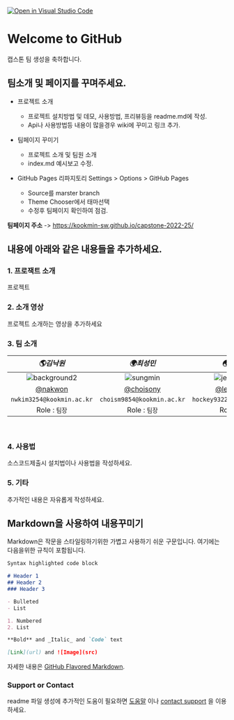 [![Open in Visual Studio Code](https://classroom.github.com/assets/open-in-vscode-f059dc9a6f8d3a56e377f745f24479a46679e63a5d9fe6f495e02850cd0d8118.svg)](https://classroom.github.com/online_ide?assignment_repo_id=7070290&assignment_repo_type=AssignmentRepo)
# Welcome to GitHub

캡스톤 팀 생성을 축하합니다.

## 팀소개 및 페이지를 꾸며주세요.

- 프로젝트 소개
  - 프로젝트 설치방법 및 데모, 사용방법, 프리뷰등을 readme.md에 작성.
  - Api나 사용방법등 내용이 많을경우 wiki에 꾸미고 링크 추가.

- 팀페이지 꾸미기
  - 프로젝트 소개 및 팀원 소개
  - index.md 예시보고 수정.

- GitHub Pages 리파지토리 Settings > Options > GitHub Pages 
  - Source를 marster branch
  - Theme Chooser에서 태마선택
  - 수정후 팀페이지 확인하여 점검.

**팀페이지 주소** -> https://kookmin-sw.github.io/capstone-2022-25/

## 내용에 아래와 같은 내용들을 추가하세요.

### 1. 프로잭트 소개

프로젝트

### 2. 소개 영상

프로젝트 소개하는 영상을 추가하세요

### 3. 팀 소개


| **_🌎김낙원_** | **_🌍최성민_**| **_🌏김정엽_** | **_🌏박미정_**|
| :-------------------------------------------------------------------------------------------: | :--------------------------------------------------: | :-------------------------------------------------------------------------------------------: | :------------------------------------------------------------------------------------------: |
| ![background2](https://user-images.githubusercontent.com/77396189/160841958-7d77efbf-cf60-48c4-bc50-c3def00f4b38.jpg) | ![sungmin](https://user-images.githubusercontent.com/77396189/160852649-7156ab23-57da-4a6a-98ed-7117a59690a5.jpg)| ![jeongyeop](https://user-images.githubusercontent.com/77396189/160841958-7d77efbf-cf60-48c4-bc50-c3def00f4b38.jpg) | ![background2](https://user-images.githubusercontent.com/77396189/160841958-7d77efbf-cf60-48c4-bc50-c3def00f4b38.jpg)| 
| [@nakwon](https://github.com/nakwon)                                            | [@choisony](https://github.com/choisony) | [@letzgorats](https://github.com/letzgorats)                                              | [@xyz-wr](https://github.com/xyz-wr)                                               |
| `nwkim3254@kookmin.ac.kr` | `choism9854@kookmin.ac.kr`  | `hockey9322@kookmin.ac.kr` | `pponi13468@kookmin.ac.kr` | 
| Role : `팀장`| Role : `팀장` | Role : `팀장`| Role : `팀장`|

<br>


### 4. 사용법

소스코드제출시 설치법이나 사용법을 작성하세요.

### 5. 기타

추가적인 내용은 자유롭게 작성하세요.


## Markdown을 사용하여 내용꾸미기

Markdown은 작문을 스타일링하기위한 가볍고 사용하기 쉬운 구문입니다. 여기에는 다음을위한 규칙이 포함됩니다.

```markdown
Syntax highlighted code block

# Header 1
## Header 2
### Header 3

- Bulleted
- List

1. Numbered
2. List

**Bold** and _Italic_ and `Code` text

[Link](url) and ![Image](src)
```

자세한 내용은 [GitHub Flavored Markdown](https://guides.github.com/features/mastering-markdown/).

### Support or Contact

readme 파일 생성에 추가적인 도움이 필요하면 [도움말](https://help.github.com/articles/about-readmes/) 이나 [contact support](https://github.com/contact) 을 이용하세요.
